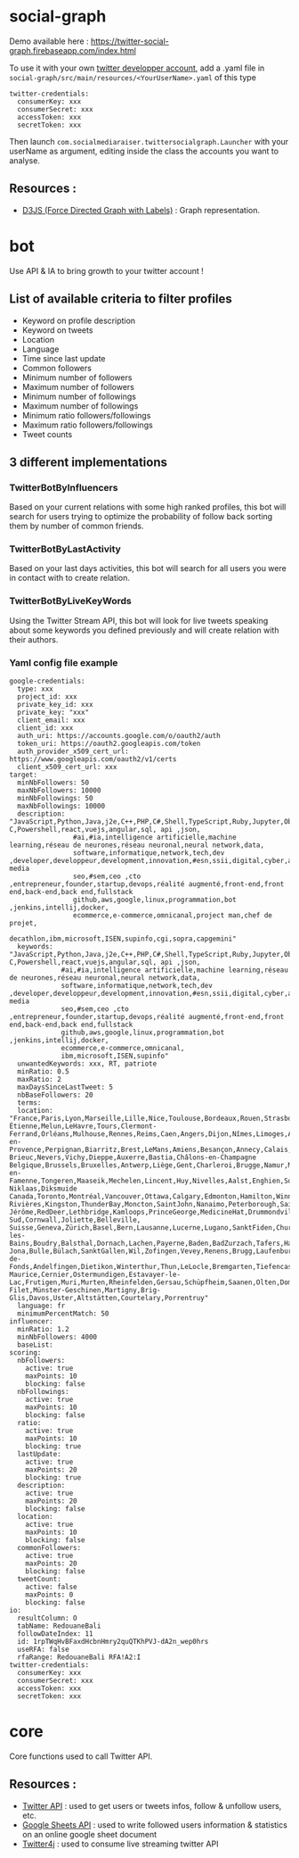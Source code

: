 # social-graph
Demo available here : https://twitter-social-graph.firebaseapp.com/index.html

To use it with your own [twitter developper account](https://developer.twitter.com/en/apply-for-access), add a .yaml file in `social-graph/src/main/resources/<YourUserName>.yaml` of this type 
```$xslt
twitter-credentials:
  consumerKey: xxx
  consumerSecret: xxx
  accessToken: xxx
  secretToken: xxx
```
Then launch `com.socialmediaraiser.twittersocialgraph.Launcher` with your userName as argument, editing inside the class the accounts you want to analyse.

## Resources :
- [D3JS (Force Directed Graph with Labels)](https://bl.ocks.org/heybignick/3faf257bbbbc7743bb72310d03b86ee8) : Graph representation.


# bot
Use API & IA to bring growth to your twitter account !

## List of available criteria to filter profiles
- Keyword on profile description
- Keyword on tweets
- Location
- Language
- Time since last update
- Common followers
- Minimum number of followers
- Maximum number of followers
- Minimum number of followings
- Maximum number of followings
- Minimum ratio followers/followings
- Maximum ratio followers/followings
- Tweet counts

## 3 different implementations

### TwitterBotByInfluencers
Based on your current relations with some high ranked profiles, this bot will search for users trying to optimize the probability of follow back sorting them by number of common friends.

### TwitterBotByLastActivity
Based on your last days activities, this bot will search for all users you were in contact with to create relation.

### TwitterBotByLiveKeyWords
Using the Twitter Stream API, this bot will look for live tweets speaking about some keywords you defined previously and will create relation with their authors.

### Yaml config file example 
```
google-credentials:
  type: xxx
  project_id: xxx
  private_key_id: xxx
  private_key: "xxx"
  client_email: xxx
  client_id: xxx
  auth_uri: https://accounts.google.com/o/oauth2/auth
  token_uri: https://oauth2.googleapis.com/token
  auth_provider_x509_cert_url: https://www.googleapis.com/oauth2/v1/certs
  client_x509_cert_url: xxx
target:
  minNbFollowers: 50
  maxNbFollowers: 10000
  minNbFollowings: 50
  maxNbFollowings: 10000
  description: "JavaScript,Python,Java,j2e,C++,PHP,C#,Shell,TypeScript,Ruby,Jupyter,Objective-C,Powershell,react,vuejs,angular,sql, api ,json,
                #ai,#ia,intelligence artificielle,machine learning,réseau de neurones,réseau neuronal,neural network,data,
                software,informatique,network,tech,dev ,developer,developpeur,development,innovation,#esn,ssii,digital,cyber,algorithm,social media
                seo,#sem,ceo ,cto ,entrepreneur,founder,startup,devops,réalité augmenté,front-end,front end,back-end,back end,fullstack
                github,aws,google,linux,programmation,bot ,jenkins,intellij,docker,
                ecommerce,e-commerce,omnicanal,project man,chef de projet,
                decathlon,ibm,microsoft,ISEN,supinfo,cgi,sopra,capgemini"
  keywords: "JavaScript,Python,Java,j2e,C++,PHP,C#,Shell,TypeScript,Ruby,Jupyter,Objective-C,Powershell,react,vuejs,angular,sql, api ,json,
             #ai,#ia,intelligence artificielle,machine learning,réseau de neurones,réseau neuronal,neural network,data,
             software,informatique,network,tech,dev ,developer,developpeur,development,innovation,#esn,ssii,digital,cyber,algorithm,social media
             seo,#sem,ceo ,cto ,entrepreneur,founder,startup,devops,réalité augmenté,front-end,front end,back-end,back end,fullstack
             github,aws,google,linux,programmation,bot ,jenkins,intellij,docker,
             ecommerce,e-commerce,omnicanal,
             ibm,microsoft,ISEN,supinfo"
  unwantedKeywords: xxx, RT, patriote
  minRatio: 0.5
  maxRatio: 2
  maxDaysSinceLastTweet: 5
  nbBaseFollowers: 20
  terms:
  location: "France,Paris,Lyon,Marseille,Lille,Nice,Toulouse,Bordeaux,Rouen,Strasbourg,Nantes,Metz,Grenoble,Toulon,Montpellier,Nancy,Saint-Étienne,Melun,LeHavre,Tours,Clermont-Ferrand,Orléans,Mulhouse,Rennes,Reims,Caen,Angers,Dijon,Nîmes,Limoges,Aix-en-Provence,Perpignan,Biarritz,Brest,LeMans,Amiens,Besançon,Annecy,Calais,Poitiers,Versailles,Kerbrient,Béziers,LaRochelle,Roanne,Bourges,Arras,Troyes,Cherbourg,Agen,Tarbes,Ajaccio,Saint-Brieuc,Nevers,Vichy,Dieppe,Auxerre,Bastia,Châlons-en-Champagne            Belgique,Brussels,Bruxelles,Antwerp,Liège,Gent,Charleroi,Brugge,Namur,Mons,Hasselt,Arlon,Mouscron,Vilvoorde,Virton,Tournai,Leuven,Ieper,Roeselare,Dendermonde,Tielt,Veurne,Oudenaarde,Philippeville,Waremme,Oostende,Wavre,Thuin,Ath,Hannut,Marche-en-Famenne,Tongeren,Maaseik,Mechelen,Lincent,Huy,Nivelles,Aalst,Enghien,Soignies,Dinant,Eeklo,Neufchâteau,Turnhout,Verviers,Kortrijk,Bastogne,Sint-Niklaas,Diksmuide            Canada,Toronto,Montréal,Vancouver,Ottawa,Calgary,Edmonton,Hamilton,Winnipeg,Québec,Oshawa,Kitchener,Halifax,London,Windsor,Victoria,Saskatoon,Barrie,Regina,Sudbury,Abbotsford,Sarnia,Sherbrooke,SaintJohn’s,Kelowna,Trois-Rivières,Kingston,ThunderBay,Moncton,SaintJohn,Nanaimo,Peterborough,Saint-Jérôme,RedDeer,Lethbridge,Kamloops,PrinceGeorge,MedicineHat,Drummondville,Chicoutimi,Fredericton,Chilliwack,NorthBay,Shawinigan-Sud,Cornwall,Joliette,Belleville,           Suisse,Geneva,Zürich,Basel,Bern,Lausanne,Lucerne,Lugano,SanktFiden,Chur,Schaffhausen,Fribourg,Neuchâtel,Tripon,Zug,Frauenfeld,Bellinzona,Aarau,Herisau,Solothurn,Schwyz,Liestal,Delémont,Sarnen,Altdorf,Stansstad,Glarus,Appenzell,Saignelégier,AffolternamAlbis,Cully,Romont,Aarberg,Scuol,Fleurier,Unterkulm,Stans,Lichtensteig,Yverdon-les-Bains,Boudry,Balsthal,Dornach,Lachen,Payerne,Baden,BadZurzach,Tafers,Haslen,Echallens,Rapperswil-Jona,Bulle,Bülach,SanktGallen,Wil,Zofingen,Vevey,Renens,Brugg,Laufenburg,LaChaux-de-Fonds,Andelfingen,Dietikon,Winterthur,Thun,LeLocle,Bremgarten,Tiefencastel,Saint-Maurice,Cernier,Ostermundigen,Estavayer-le-Lac,Frutigen,Muri,Murten,Rheinfelden,Gersau,Schüpfheim,Saanen,Olten,Domat/Ems,Münchwilen,Horgen,Willisau,Rorschach,Morges,Interlaken,Sursee,Küssnacht,Weinfelden,Pfäffikon,Meilen,Langnau,Kreuzlingen,Nidau,Igis,Ilanz,Einsiedeln,Wangen,Hinwil,Hochdorf,Thusis,Lenzburg,Dielsdorf,Mörel-Filet,Münster-Geschinen,Martigny,Brig-Glis,Davos,Uster,Altstätten,Courtelary,Porrentruy"
  language: fr
  minimumPercentMatch: 50
influencer:
  minRatio: 1.2
  minNbFollowers: 4000
  baseList:
scoring:
  nbFollowers:
    active: true
    maxPoints: 10
    blocking: false
  nbFollowings:
    active: true
    maxPoints: 10
    blocking: false
  ratio:
    active: true
    maxPoints: 10
    blocking: true
  lastUpdate:
    active: true
    maxPoints: 20
    blocking: true
  description:
    active: true
    maxPoints: 20
    blocking: false
  location:
    active: true
    maxPoints: 10
    blocking: false
  commonFollowers:
    active: true
    maxPoints: 20
    blocking: false
  tweetCount:
    active: false
    maxPoints: 0
    blocking: false
io:
  resultColumn: O
  tabName: RedouaneBali
  followDateIndex: 11
  id: 1rpTWqHvBFaxdHcbnHmry2quQTKhPVJ-dA2n_wep0hrs
  useRFA: false
  rfaRange: RedouaneBali RFA!A2:I
twitter-credentials:
  consumerKey: xxx
  consumerSecret: xxx
  accessToken: xxx
  secretToken: xxx
``` 
# core
Core functions used to call Twitter API.

## Resources :
- [Twitter API](https://developer.twitter.com/en/docs) : used to get users or tweets infos, follow & unfollow users, etc.
- [Google Sheets API](https://developers.google.com/sheets/api/) : used to write followed users information & statistics on an online google sheet document
- [Twitter4j](http://twitter4j.org/en/) : used to consume live streaming twitter API


